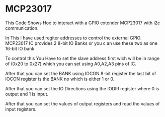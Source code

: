 # MCP23017

This Code Shows Hoe to interact with a GPIO extender MCP23017 with i2c communication.

In This I have used regiter addresses to control the external GPIO. MCP23017 IC provides 2 8-bit IO Banks or you c an use these two as one 16-bit
IO bank.

To control this You Have to set the slave address first wich will be in range of (0x20 to 0x27) which you can set using A0,A2,A3 pins of IC.

After that you can set the BANK using IOCON 8-bit register the last bit of IOCON register is the BANK no which is either 1 or 0.

After that you can set the IO Directions using the IODIR register where 0 is output and 1 is input.

After that you can set the values of output registers and read the values of input registers.
